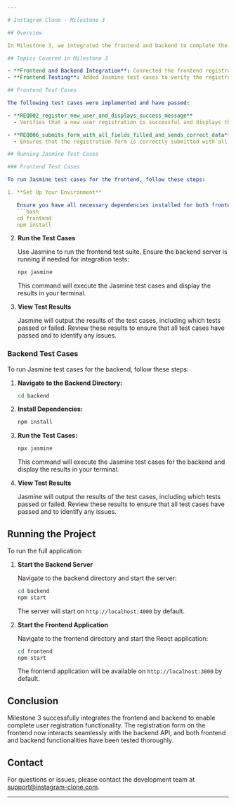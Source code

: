 ```yaml
---

# Instagram Clone - Milestone 3

## Overview

In Milestone 3, we integrated the frontend and backend to complete the user registration functionality. The frontend, developed with ReactJS and styled using Tailwind CSS, communicates with the backend APIs to handle user registration. Jasmine is used for testing both frontend and backend functionalities.

## Topics Covered in Milestone 3

- **Frontend and Backend Integration**: Connected the frontend registration form with the backend API to enable complete user registration.
- **Frontend Testing**: Added Jasmine test cases to verify the registration functionality from the user’s perspective.

## Frontend Test Cases

The following test cases were implemented and have passed:

- **REQ002_register_new_user_and_displays_success_message**
  - Verifies that a new user registration is successful and displays the appropriate success message on the frontend.

- **REQ006_submits_form_with_all_fields_filled_and_sends_correct_data**
  - Ensures that the registration form is correctly submitted with all fields filled and that the data sent to the backend is accurate.

## Running Jasmine Test Cases

### Frontend Test Cases

To run Jasmine test cases for the frontend, follow these steps:

1. **Set Up Your Environment**

   Ensure you have all necessary dependencies installed for both frontend and backend. Navigate to the project directory and install dependencies:
   ```bash
   cd frontend
   npm install
   ```

2. **Run the Test Cases**

   Use Jasmine to run the frontend test suite. Ensure the backend server is running if needed for integration tests:
   ```bash
   npx jasmine
   ```

   This command will execute the Jasmine test cases and display the results in your terminal.

3. **View Test Results**

   Jasmine will output the results of the test cases, including which tests passed or failed. Review these results to ensure that all test cases have passed and to identify any issues.

### Backend Test Cases

To run Jasmine test cases for the backend, follow these steps:

1. **Navigate to the Backend Directory:**
   ```bash
   cd backend
   ```

2. **Install Dependencies:**
   ```bash
   npm install
   ```

3. **Run the Test Cases:**
   ```bash
   npx jasmine
   ```

   This command will execute the Jasmine test cases for the backend and display the results in your terminal.

4. **View Test Results**

   Jasmine will output the results of the test cases, including which tests passed or failed. Review these results to ensure that all test cases have passed and to identify any issues.

## Running the Project

To run the full application:

1. **Start the Backend Server**

   Navigate to the backend directory and start the server:
   ```bash
   cd backend
   npm start
   ```

   The server will start on `http://localhost:4000` by default.

2. **Start the Frontend Application**

   Navigate to the frontend directory and start the React application:
   ```bash
   cd frontend
   npm start
   ```

   The frontend application will be available on `http://localhost:3000` by default.

## Conclusion

Milestone 3 successfully integrates the frontend and backend to enable complete user registration functionality. The registration form on the frontend now interacts seamlessly with the backend API, and both frontend and backend functionalities have been tested thoroughly.

## Contact

For questions or issues, please contact the development team at [support@instagram-clone.com](mailto:support@instagram-clone.com).

---
```

